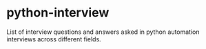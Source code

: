 # python-interview
List of interview questions and answers asked in python automation interviews across different fields.
